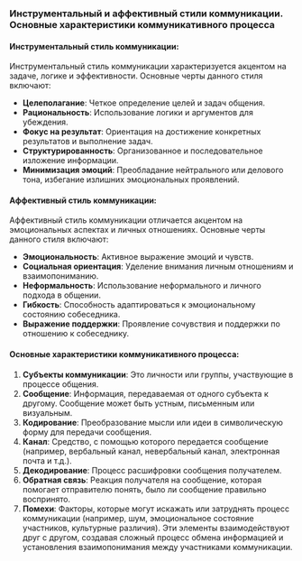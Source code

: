 ### Инструментальный и аффективный стили коммуникации. Основные характеристики коммуникативного процесса
#### Инструментальный стиль коммуникации:
Инструментальный стиль коммуникации характеризуется акцентом на задаче, логике и эффективности. Основные черты данного стиля включают:
- **Целеполагание**: Четкое определение целей и задач общения.
- **Рациональность**: Использование логики и аргументов для убеждения.
- **Фокус на результат**: Ориентация на достижение конкретных результатов и выполнение задач.
- **Структурированность**: Организованное и последовательное изложение информации.
- **Минимизация эмоций**: Преобладание нейтрального или делового тона, избегание излишних эмоциональных проявлений.
#### Аффективный стиль коммуникации:
Аффективный стиль коммуникации отличается акцентом на эмоциональных аспектах и личных отношениях. Основные черты данного стиля включают:
- **Эмоциональность**: Активное выражение эмоций и чувств.
- **Социальная ориентация**: Уделение внимания личным отношениям и взаимопониманию.
- **Неформальность**: Использование неформального и личного подхода в общении.
- **Гибкость**: Способность адаптироваться к эмоциональному состоянию собеседника.
- **Выражение поддержки**: Проявление сочувствия и поддержки по отношению к собеседнику.
#### Основные характеристики коммуникативного процесса:
1. **Субъекты коммуникации**: Это личности или группы, участвующие в процессе общения.
2. **Сообщение**: Информация, передаваемая от одного субъекта к другому. Сообщение может быть устным, письменным или визуальным.
3. **Кодирование**: Преобразование мысли или идеи в символическую форму для передачи сообщения.
4. **Канал**: Средство, с помощью которого передается сообщение (например, вербальный канал, невербальный канал, электронная почта и т.д.).
5. **Декодирование**: Процесс расшифровки сообщения получателем.
6. **Обратная связь**: Реакция получателя на сообщение, которая помогает отправителю понять, было ли сообщение правильно воспринято.
7. **Помехи**: Факторы, которые могут искажать или затруднять процесс коммуникации (например, шум, эмоциональное состояние участников, культурные различия).
Эти элементы взаимодействуют друг с другом, создавая сложный процесс обмена информацией и установления взаимопонимания между участниками коммуникации.
